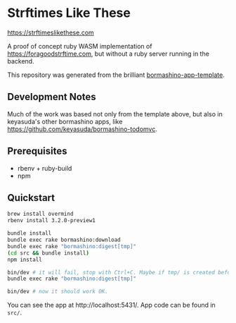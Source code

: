 # Strftimes Like These

https://strftimeslikethese.com

A proof of concept ruby WASM implementation of https://foragoodstrftime.com, but without a ruby server running in the backend.

This repository was generated from the brilliant [bormashino-app-template](https://github.com/keyasuda/bormashino-app-template).

## Development Notes

Much of the work was based not only from the template above, but also in keyasuda's other bormashino apps, like https://github.com/keyasuda/bormashino-todomvc.

## Prerequisites

- rbenv + ruby-build
- npm

## Quickstart

```bash
brew install overmind
rbenv install 3.2.0-preview1

bundle install
bundle exec rake bormashino:download
bundle exec rake "bormashino:digest[tmp]"
(cd src && bundle install)
npm install

bin/dev # it will fail, stop with Ctrl+C. Maybe if tmp/ is created beforehand it could be fixed?
bundle exec rake "bormashino:digest[tmp]"

bin/dev # now it should work OK.
```

You can see the app at http://localhost:5431/.
App code can be found in `src/`.
